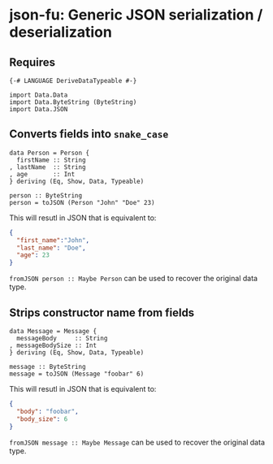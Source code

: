 # json-fu: Generic JSON serialization / deserialization

## Requires

~~~ {.haskell}
{-# LANGUAGE DeriveDataTypeable #-}

import Data.Data
import Data.ByteString (ByteString)
import Data.JSON
~~~

## Converts fields into `snake_case`

~~~ {.haskell}
data Person = Person {
  firstName :: String
, lastName  :: String
, age       :: Int
} deriving (Eq, Show, Data, Typeable)

person :: ByteString
person = toJSON (Person "John" "Doe" 23)
~~~

This will resutl in JSON that is equivalent to:
```json
{
  "first_name":"John",
  "last_name": "Doe",
  "age": 23
}
```

`fromJSON person :: Maybe Person` can be used to recover the original data
type.

## Strips constructor name from fields

~~~ {.haskell}
data Message = Message {
  messageBody     :: String
, messageBodySize :: Int
} deriving (Eq, Show, Data, Typeable)

message :: ByteString
message = toJSON (Message "foobar" 6)
~~~

This will resutl in JSON that is equivalent to:
```json
{
  "body": "foobar",
  "body_size": 6
}
```

`fromJSON message :: Maybe Message` can be used to recover the original data
type.
